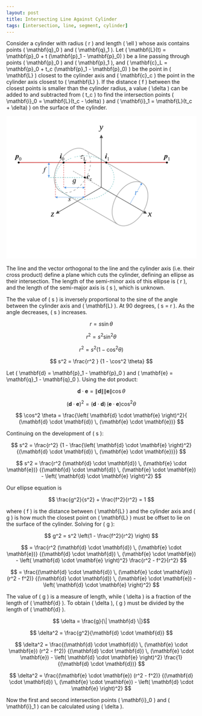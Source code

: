 ```yaml
---
layout: post
title: Intersecting Line Against Cylinder
tags: [intersection, line, segment, cylinder]
---
```


Consider a cylinder with radius \( r \) and length \( \ell \) whose axis contains points \( \mathbf{q}_0 \) and \( \mathbf{q}_1 \). Let \( \mathbf{L}(t) = \mathbf{p}_0 + t (\mathbf{p}_1 - \mathbf{p}_0) \) be a line passing through points \( \mathbf{p}_0 \) and \( \mathbf{p}_1 \), and \( \mathbf{c}_L = \mathbf{p}_0 + t_c (\mathbf{p}_1 - \mathbf{p}_0) \) be the point in \( \mathbf{L} \) closest to the cylinder axis and \( \mathbf{c}_c \) the point in the cylinder axis closest to \( \mathbf{L} \). If the distance \( f \) between the closest points is smaller than the cylinder radius, a value \( \delta \) can be added to and subtracted from \( t_c \) to find the intersection points \( \mathbf{i}_0 = \mathbf{L}(t_c - \delta) \) and \( \mathbf{i}_1 = \mathbf{L}(t_c + \delta) \) on the surface of the cylinder.

![Cylinder line intersection](/assets/img/CylinderLineIntersection.svg)

The line and the vector orthogonal to the line and the cylinder axis (i.e. their cross product) define a plane which cuts the cylinder, defining an ellipse as their intersection. The length of the semi-minor axis of this ellipse is \( r \), and the length of the semi-major axis is \( s \), which is unknown.

The the value of \( s \) is inversely proportional to the sine of the angle between the cylinder axis and \( \mathbf{L} \). At 90 degrees, \( s = r \). As the angle decreases, \( s \) increases.

$$ r = s \sin \theta $$

$$ r^2 = s^2 \sin^2 \theta $$

$$ r^2 = s^2 (1 - \cos^2 \theta) $$

$$ s^2 = \frac{r^2 } {1 - \cos^2 \theta} $$

Let \( \mathbf{d} = \mathbf{p}_1 - \mathbf{p}_0 \) and \( \mathbf{e} = \mathbf{q}_1 - \mathbf{q}_0 \). Using the dot product:

$$ \mathbf{d} \cdot \mathbf{e} = \| \mathbf{d} \| \| \mathbf{e} \| \cos \theta $$

$$ \left( \mathbf{d} \cdot \mathbf{e} \right)^2 = (\mathbf{d} \cdot \mathbf{d}) \, (\mathbf{e} \cdot \mathbf{e}) \cos^2 \theta $$

$$ \cos^2 \theta = \frac{\left( \mathbf{d} \cdot \mathbf{e} \right)^2}{ (\mathbf{d} \cdot \mathbf{d}) \, (\mathbf{e} \cdot \mathbf{e})} $$

Continuing on the development of \( s \):

$$ s^2 = \frac{r^2} {1 - \frac{\left( \mathbf{d} \cdot \mathbf{e} \right)^2}{(\mathbf{d} \cdot \mathbf{d}) \, (\mathbf{e} \cdot \mathbf{e})}} $$

$$ s^2 = \frac{r^2 (\mathbf{d} \cdot \mathbf{d}) \, (\mathbf{e} \cdot \mathbf{e})} {(\mathbf{d} \cdot \mathbf{d}) \, (\mathbf{e} \cdot \mathbf{e}) - \left( \mathbf{d} \cdot \mathbf{e} \right)^2} $$

Our ellipse equation is

$$ \frac{g^2}{s^2} + \frac{f^2}{r^2} = 1 $$

where \( f \) is the distance between \( \mathbf{L} \) and the cylinder axis and \( g \) is how much the closest point on \( \mathbf{L} \) must be offset to lie on the surface of the cylinder. Solving for \( g \):

$$ g^2 = s^2 \left(1 - \frac{f^2}{r^2} \right) $$

$$ = \frac{r^2 (\mathbf{d} \cdot \mathbf{d}) \, (\mathbf{e} \cdot \mathbf{e})} {(\mathbf{d} \cdot \mathbf{d}) \, (\mathbf{e} \cdot \mathbf{e}) - \left( \mathbf{d} \cdot \mathbf{e} \right)^2} \frac{r^2 - f^2}{r^2} $$ 

$$ = \frac{(\mathbf{d} \cdot \mathbf{d}) \, (\mathbf{e} \cdot \mathbf{e}) (r^2 - f^2)} {(\mathbf{d} \cdot \mathbf{d}) \, (\mathbf{e} \cdot \mathbf{e}) - \left( \mathbf{d} \cdot \mathbf{e} \right)^2} $$

The value of \( g \) is a measure of length, while \( \delta \) is a fraction of the length of \( \mathbf{d} \). To obtain \( \delta \), \( g \) must be divided by the length of \( \mathbf{d} \).

$$ \delta = \frac{g}{\| \mathbf{d} \|}$$

$$ \delta^2 = \frac{g^2}{\mathbf{d} \cdot \mathbf{d}} $$

$$ \delta^2 = \frac{(\mathbf{d} \cdot \mathbf{d}) \, (\mathbf{e} \cdot \mathbf{e}) (r^2 - f^2)} {(\mathbf{d} \cdot \mathbf{d}) \, (\mathbf{e} \cdot \mathbf{e}) - \left( \mathbf{d} \cdot \mathbf{e} \right)^2} \frac{1}{(\mathbf{d} \cdot \mathbf{d})} $$

$$ \delta^2 = \frac{(\mathbf{e} \cdot \mathbf{e}) (r^2 - f^2)} {(\mathbf{d} \cdot \mathbf{d}) \, (\mathbf{e} \cdot \mathbf{e}) - \left( \mathbf{d} \cdot \mathbf{e} \right)^2} $$

Now the first and second intersection points \( \mathbf{i}_0 \) and \( \mathbf{i}_1 \) can be calculated using \( \delta \).
